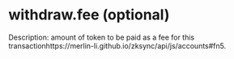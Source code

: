 # withdraw.fee (optional)

Description: amount of token to be paid as a fee for this transactionhttps://merlin-li.github.io/zksync/api/js/accounts#fn5.